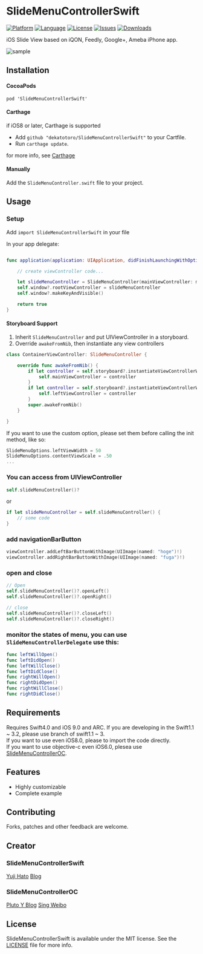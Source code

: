 SlideMenuControllerSwift
========================

[![Platform](http://img.shields.io/badge/platform-iOS-blue.svg?style=flat
)](https://developer.apple.com/iphone/index.action)
[![Language](http://img.shields.io/badge/language-Swift-brightgreen.svg?style=flat
)](https://developer.apple.com/swift)
[![License](http://img.shields.io/badge/license-MIT-lightgrey.svg?style=flat
)](http://mit-license.org)
[![Issues](https://img.shields.io/github/issues/dekatotoro/SlideMenuControllerSwift.svg?style=flat
)](https://github.com/dekatotoro/SlideMenuControllerSwift/issues?state=open)
[![Downloads](https://img.shields.io/cocoapods/dt/SlideMenuControllerSwift.svg)](https://cocoapods.org/pods/SlideMenuControllerSwift)



iOS Slide View based on iQON, Feedly, Google+, Ameba iPhone app.

![sample](Screenshots/SlideMenuControllerSwift3.gif)

## Installation

#### CocoaPods
```
pod 'SlideMenuControllerSwift'
```

#### Carthage

if iOS8 or later, Carthage is supported

* Add `github "dekatotoro/SlideMenuControllerSwift"` to your Cartfile.
* Run `carthage update`.

for more info, see [Carthage](https://github.com/carthage/carthage)

#### Manually
Add the `SlideMenuController.swift` file to your project.

## Usage

### Setup

Add `import SlideMenuControllerSwift` in your file

In your app delegate:

```swift

func application(application: UIApplication, didFinishLaunchingWithOptions launchOptions: [NSObject: AnyObject]?) -> Bool {

    // create viewController code...

    let slideMenuController = SlideMenuController(mainViewController: mainViewController, leftMenuViewController: leftViewController, rightMenuViewController: rightViewController)
    self.window?.rootViewController = slideMenuController
    self.window?.makeKeyAndVisible()    

    return true
}
```

#### Storyboard Support

1. Inherit `SlideMenuController` and put UIViewController in a storyboard.
2. Override `awakeFromNib`, then instantiate any view controllers

```swift
class ContainerViewController: SlideMenuController {

    override func awakeFromNib() {
        if let controller = self.storyboard?.instantiateViewControllerWithIdentifier("Main") {
            self.mainViewController = controller
        }
        if let controller = self.storyboard?.instantiateViewControllerWithIdentifier("Left") {
            self.leftViewController = controller
        }
        super.awakeFromNib()
    }

}
```

If you want to use the custom option, please set them before calling the init method, like so:

```swift
SlideMenuOptions.leftViewWidth = 50
SlideMenuOptions.contentViewScale = .50
...

```

### You can access from UIViewController

```swift
self.slideMenuController()?
```
or
```swift
if let slideMenuController = self.slideMenuController() {
    // some code
}
```
### add navigationBarButton
```swift
viewController.addLeftBarButtonWithImage(UIImage(named: "hoge")!)
viewController.addRightBarButtonWithImage(UIImage(named: "fuga")!)
```

### open and close
```swift
// Open
self.slideMenuController()?.openLeft()
self.slideMenuController()?.openRight()

// close
self.slideMenuController()?.closeLeft()
self.slideMenuController()?.closeRight()
```

### monitor the states of menu, you can use `SlideMenuControllerDelegate` use this:
```swift
func leftWillOpen()
func leftDidOpen()
func leftWillClose()
func leftDidClose()
func rightWillOpen()
func rightDidOpen()
func rightWillClose()
func rightDidClose()
```

## Requirements
Requires Swift4.0 and iOS 9.0 and ARC.
If you are developing in the Swift1.1 ~ 3.2, please use branch of swift1.1 ~ 3.  
If you want to use even iOS8.0, please to import the code directly.   
If you want to use objective-c even iOS6.0, plesea use [SlideMenuControllerOC](https://github.com/Pluto-Y/SlideMenuControllerOC).

## Features
- Highly customizable
- Complete example


## Contributing
Forks, patches and other feedback are welcome.

## Creator
### SlideMenuControllerSwift
[Yuji Hato](https://github.com/dekatotoro)
[Blog](http://buzzmemo.blogspot.jp/)

### SlideMenuControllerOC
[Pluto Y Blog](http://www.pluto-y.com)
[Sing Weibo](http://weibo.com/plutoy0504)

## License
SlideMenuControllerSwift is available under the MIT license. See the [LICENSE](./LICENSE) file for more info.
